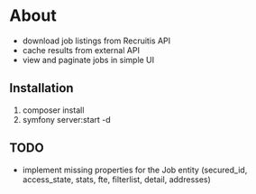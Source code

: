 # About #

- download job listings from Recruitis API
- cache results from external API
- view and paginate jobs in simple UI

## Installation ##

1. composer install
1. symfony server:start -d

## TODO ##

- implement missing properties for the Job entity (secured_id, access_state, stats, fte, filterlist, detail, addresses)

